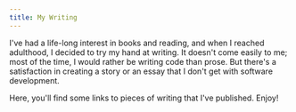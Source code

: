 ```yaml
---
title: My Writing
---
```


I've had a life-long interest in books and reading, and when I reached adulthood, I decided to try my hand at writing. It doesn't come easily to me; most of the time, I would rather be writing code than prose. But there's a satisfaction in creating a story or an essay that I don't get with software development.

Here, you'll find some links to pieces of writing that I've published. Enjoy!